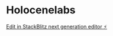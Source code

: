 # Holocenelabs

[Edit in StackBlitz next generation editor ⚡️](https://stackblitz.com/~/github.com/Weaam123/Holocenelabs)